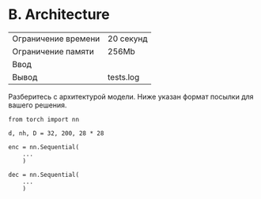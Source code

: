 # B. Architecture

|   |   |
|---|---|
| Ограничение времени | 20 секунд |
| Ограничение памяти | 256Mb |
| Ввод |  |
| Вывод | tests.log |

Разберитесь с архитектурой модели. Ниже указан формат посылки для вашего решения.

```
from torch import nn

d, nh, D = 32, 200, 28 * 28

enc = nn.Sequential(
    ...
    )

dec = nn.Sequential(
    ...
    )
```
